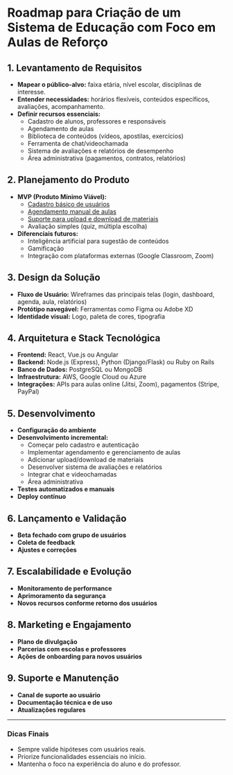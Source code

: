 # Roadmap para Criação de um Sistema de Educação com Foco em Aulas de Reforço

## 1. Levantamento de Requisitos

- **Mapear o público-alvo:** faixa etária, nível escolar, disciplinas de interesse.
- **Entender necessidades:** horários flexíveis, conteúdos específicos, avaliações, acompanhamento.
- **Definir recursos essenciais:**
  - Cadastro de alunos, professores e responsáveis
  - Agendamento de aulas
  - Biblioteca de conteúdos (vídeos, apostilas, exercícios)
  - Ferramenta de chat/videochamada
  - Sistema de avaliações e relatórios de desempenho
  - Área administrativa (pagamentos, contratos, relatórios)

## 2. Planejamento do Produto

- **MVP (Produto Mínimo Viável):**
  - [Cadastro básico de usuários](https://github.com/git-GMHammes/conquista/blob/main/Doc/cadastro_autenticacao.md)
  - [Agendamento manual de aulas](https://github.com/git-GMHammes/conquista/blob/main/Doc/agendamento.md)
  - [Suporte para upload e download de materiais](https://github.com/git-GMHammes/conquista/blob/main/Doc/upload_download_materiais.md)
  - Avaliação simples (quiz, múltipla escolha)
- **Diferenciais futuros:**
  - Inteligência artificial para sugestão de conteúdos
  - Gamificação
  - Integração com plataformas externas (Google Classroom, Zoom)

## 3. Design da Solução

- **Fluxo de Usuário:** Wireframes das principais telas (login, dashboard, agenda, aula, relatórios)
- **Protótipo navegável:** Ferramentas como Figma ou Adobe XD
- **Identidade visual:** Logo, paleta de cores, tipografia

## 4. Arquitetura e Stack Tecnológica

- **Frontend:** React, Vue.js ou Angular
- **Backend:** Node.js (Express), Python (Django/Flask) ou Ruby on Rails
- **Banco de Dados:** PostgreSQL ou MongoDB
- **Infraestrutura:** AWS, Google Cloud ou Azure
- **Integrações:** APIs para aulas online (Jitsi, Zoom), pagamentos (Stripe, PayPal)

## 5. Desenvolvimento

- **Configuração do ambiente**
- **Desenvolvimento incremental:**
  - Começar pelo cadastro e autenticação
  - Implementar agendamento e gerenciamento de aulas
  - Adicionar upload/download de materiais
  - Desenvolver sistema de avaliações e relatórios
  - Integrar chat e videochamadas
  - Área administrativa
- **Testes automatizados e manuais**
- **Deploy contínuo**

## 6. Lançamento e Validação

- **Beta fechado com grupo de usuários**
- **Coleta de feedback**
- **Ajustes e correções**

## 7. Escalabilidade e Evolução

- **Monitoramento de performance**
- **Aprimoramento da segurança**
- **Novos recursos conforme retorno dos usuários**

## 8. Marketing e Engajamento

- **Plano de divulgação**
- **Parcerias com escolas e professores**
- **Ações de onboarding para novos usuários**

## 9. Suporte e Manutenção

- **Canal de suporte ao usuário**
- **Documentação técnica e de uso**
- **Atualizações regulares**

---

### Dicas Finais

- Sempre valide hipóteses com usuários reais.
- Priorize funcionalidades essenciais no início.
- Mantenha o foco na experiência do aluno e do professor.
